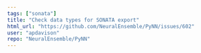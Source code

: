 ```yaml
---
tags: ["sonata"]
title: "Check data types for SONATA export"
html_url: "https://github.com/NeuralEnsemble/PyNN/issues/602"
user: "apdavison"
repo: "NeuralEnsemble/PyNN"
---
```


